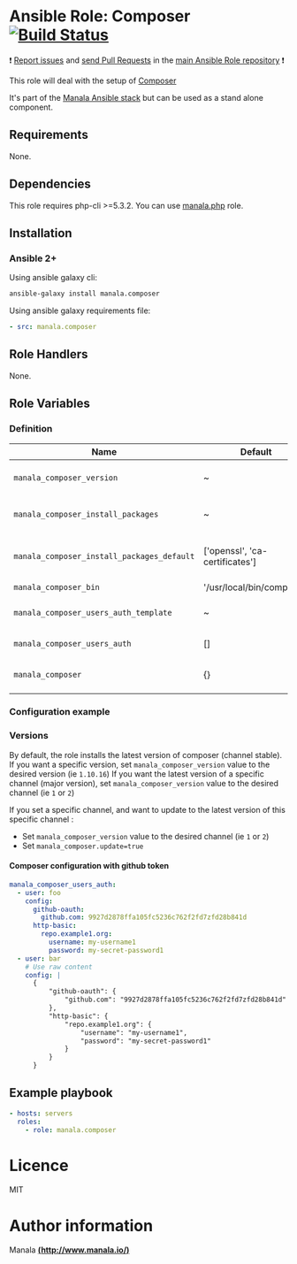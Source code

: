 # Ansible Role: Composer [![Build Status](https://travis-ci.org/manala/ansible-role-composer.svg?branch=master)](https://travis-ci.org/manala/ansible-role-composer)

:exclamation: [Report issues](https://github.com/manala/ansible-roles/issues) and [send Pull Requests](https://github.com/manala/ansible-roles/pulls) in the [main Ansible Role repository](https://github.com/manala/ansible-roles) :exclamation:

This role will deal with the setup of [Composer](https://getcomposer.org)

It's part of the [Manala Ansible stack](http://www.manala.io) but can be used as a stand alone component.

## Requirements

None.

## Dependencies

This role requires php-cli >=5.3.2. You can use [manala.php](https://github.com/manala/ansible-role-php) role.

## Installation

### Ansible 2+

Using ansible galaxy cli:

```bash
ansible-galaxy install manala.composer
```

Using ansible galaxy requirements file:

```yaml
- src: manala.composer
```

## Role Handlers

None.

## Role Variables

### Definition

| Name                                       | Default                        | Type   | Description                            |
| ------------------------------------------ | ------------------------------ | ------ | -------------------------------------- |
| `manala_composer_version`                  | ~                              | String | Version to install, latest by default  |
| `manala_composer_install_packages`         | ~                              | Array  | Dependency packages to install         |
| `manala_composer_install_packages_default` | ['openssl', 'ca-certificates'] | Array  | Default dependency packages to install |
| `manala_composer_bin`                      | '/usr/local/bin/composer'      | String | Binary path                            |
| `manala_composer_users_auth_template`      | ~                              | String | User auth template path                |
| `manala_composer_users_auth`               | []                             | Array  | User auth config                       |
| `manala_composer`                          | {}                             | Dict   | Use for custom flags                   |

### Configuration example

### Versions

By default, the role installs the latest version of composer (channel stable).
If you want a specific version, set `manala_composer_version` value to the desired version (ie `1.10.16`)
If you want the latest version of a specific channel (major version), set `manala_composer_version` value to the desired channel (ie `1` or `2`)

If you set a specific channel, and want to update to the latest version of this specific channel :
  - Set `manala_composer_version` value to the desired channel (ie `1` or `2`)
  - Set `manala_composer.update=true`

#### Composer configuration with github token

```yaml
manala_composer_users_auth:
  - user: foo
    config:
      github-oauth:
        github.com: 9927d2878ffa105fc5236c762f2fd7zfd28b841d
      http-basic:
        repo.example1.org:
          username: my-username1
          password: my-secret-password1
  - user: bar
    # Use raw content
    config: |
      {
          "github-oauth": {
              "github.com": "9927d2878ffa105fc5236c762f2fd7zfd28b841d"
          },
          "http-basic": {
              "repo.example1.org": {
                  "username": "my-username1",
                  "password": "my-secret-password1"
              }
          }
      }
```

## Example playbook

```yaml
- hosts: servers
  roles:
    - role: manala.composer
```

# Licence

MIT

# Author information

Manala [**(http://www.manala.io/)**](http://www.manala.io)
